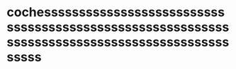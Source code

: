 # cochesssssssssssssssssssssssssssssssssssssssssssssssssssssssssssssssssssssssssssssssssssssssssssssss